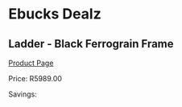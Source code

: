 
# Ebucks Dealz
## Ladder - Black Ferrograin Frame
[Product Page](https://www.ebucks.com/web/shop/productSelected.do?prodId=960102899&catId=1130195724)

Price: R5989.00

Savings: 


	